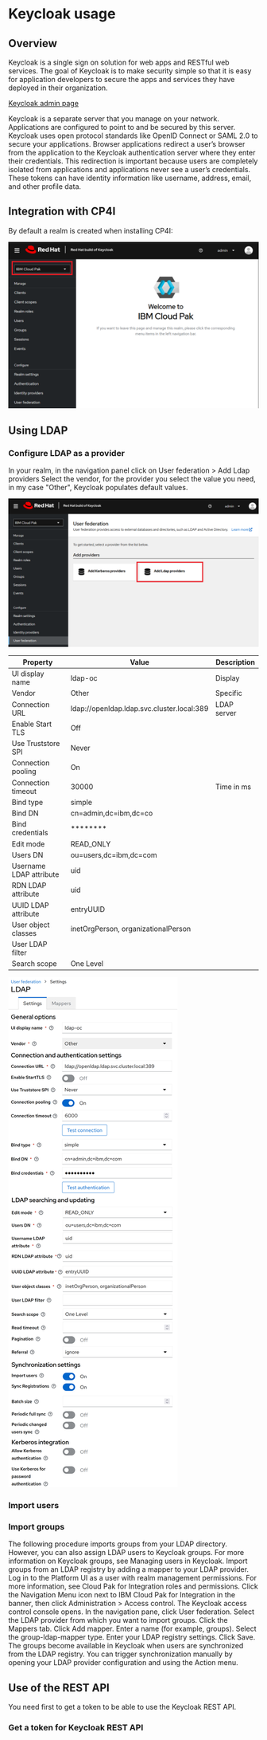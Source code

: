 # Keycloak usage

## Overview

Keycloak is a single sign on solution for web apps and RESTful web services. The goal of Keycloak is to make security simple so that it is easy for application developers to secure the apps and services they have deployed in their organization.

[Keycloak admin page](https://www.keycloak.org/docs/latest/server_admin/ "Keycloak admin page")

Keycloak is a separate server that you manage on your network. Applications are configured to point to and be secured by this server. Keycloak uses open protocol standards like OpenID Connect or SAML 2.0 to secure your applications. Browser applications redirect a user’s browser from the application to the Keycloak authentication server where they enter their credentials. This redirection is important because users are completely isolated from applications and applications never see a user’s credentials. These tokens can have identity information like username, address, email, and other profile data.

## Integration with CP4I

By default a realm is created when installing CP4I:

![Keycloak CP4I realm](../images/keycloak-cp4i-realm.png "Keycloak CP4I realm")

## Using LDAP

### Configure LDAP as a provider

In your realm, in the navigation panel click on User federation > Add Ldap providers
Select the vendor, for the provider you select the value you need, in my case "Other", Keycloak populates default values.

![LDAP Server provider](../images/keycloak-add-ldap-step1.png "LDAP Server provider")

| Property                | Value                                      | Description |
|-------------------------|--------------------------------------------|-------------|
| UI display name         | ldap-oc                                    | Display     |
| Vendor                  | Other                                      | Specific    |
| Connection URL          | ldap://openldap.ldap.svc.cluster.local:389 | LDAP server |
| Enable Start TLS        | Off                                        |             |
| Use Truststore SPI      | Never                                      |             |
| Connection pooling      | On                                         |             |
| Connection timeout      | 30000                                      | Time in ms  |
| Bind type               | simple                                     |             |
| Bind DN                 | cn=admin,dc=ibm,dc=co                      |             |
| Bind credentials        | ********                                   |             |
| Edit mode               | READ_ONLY                                  |             |
| Users DN                | ou=users,dc=ibm,dc=com                     |             |
| Username LDAP attribute | uid                                        |             |
| RDN LDAP attribute      | uid                                        |             |
| UUID LDAP attribute     | entryUUID                                  |             |
| User object classes     | inetOrgPerson, organizationalPerson        |             |
| User LDAP filter        |                                            |             |
| Search scope            | One Level                                  |             |

![LDAP Server configuration](../images/keycloak-add-ldap-step2.png "LDAP Server configuration")

### Import users

### Import groups

The following procedure imports groups from your LDAP directory. However, you can also assign LDAP users to Keycloak groups. For more information on Keycloak groups, see Managing users in Keycloak.
Import groups from an LDAP registry by adding a mapper to your LDAP provider.
    Log in to the Platform UI as a user with realm management permissions. For more information, see Cloud Pak for Integration roles and permissions.
    Click the Navigation Menu icon next to IBM Cloud Pak for Integration in the banner, then click Administration > Access control. The Keycloak access control console opens.
    In the navigation pane, click User federation.
    Select the LDAP provider from which you want to import groups.
    Click the Mappers tab.
    Click Add mapper.
        Enter a name (for example, groups).
        Select the group-ldap-mapper type.
        Enter your LDAP registry settings.
    Click Save.
The groups become available in Keycloak when users are synchronized from the LDAP registry. You can trigger synchronization manually by opening your LDAP provider configuration and using the Action menu.

## Use of the REST API

You need first to get a token to be able to use the Keycloak REST API.

### Get a token for Keycloak REST API
